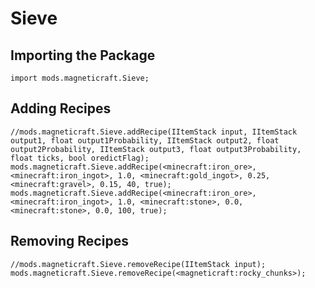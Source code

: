 # Sieve

## Importing the Package
```zenscript
import mods.magneticraft.Sieve;
```

## Adding Recipes
```zenscript
//mods.magneticraft.Sieve.addRecipe(IItemStack input, IItemStack output1, float output1Probability, IItemStack output2, float output2Probability, IItemStack output3, float output3Probability, float ticks, bool oredictFlag);
mods.magneticraft.Sieve.addRecipe(<minecraft:iron_ore>, <minecraft:iron_ingot>, 1.0, <minecraft:gold_ingot>, 0.25, <minecraft:gravel>, 0.15, 40, true);
mods.magneticraft.Sieve.addRecipe(<minecraft:iron_ore>, <minecraft:iron_ingot>, 1.0, <minecraft:stone>, 0.0, <minecraft:stone>, 0.0, 100, true);
```

## Removing Recipes
```zenscript
//mods.magneticraft.Sieve.removeRecipe(IItemStack input);
mods.magneticraft.Sieve.removeRecipe(<magneticraft:rocky_chunks>);
```